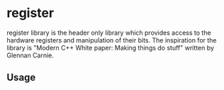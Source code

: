 # register

register library is the header only library which provides access to the hardware registers and manipulation of their bits. The inspiration for the library is "Modern C++ White paper:
Making things do stuff" written by Glennan Carnie.




## Usage

 
```cpp
```